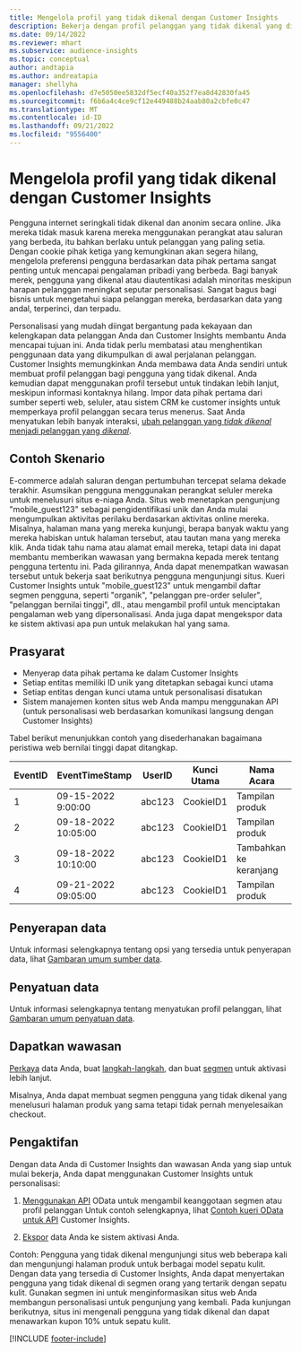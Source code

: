 ```yaml
---
title: Mengelola profil yang tidak dikenal dengan Customer Insights
description: Bekerja dengan profil pelanggan yang tidak dikenal yang dibuat dan dikelola di Dynamics 365 Customer Insights.
ms.date: 09/14/2022
ms.reviewer: mhart
ms.subservice: audience-insights
ms.topic: conceptual
author: andtapia
ms.author: andreatapia
manager: shellyha
ms.openlocfilehash: d7e5050ee5832df5ecf40a352f7ea8d42830fa45
ms.sourcegitcommit: f6b6a4c4ce9cf12e449488b24aab80a2cbfe0c47
ms.translationtype: MT
ms.contentlocale: id-ID
ms.lasthandoff: 09/21/2022
ms.locfileid: "9556400"
---
```

# <a name="manage-unknown-profiles-with-customer-insights"></a>Mengelola profil yang tidak dikenal dengan Customer Insights

Pengguna internet seringkali tidak dikenal dan anonim secara online. Jika mereka tidak masuk karena mereka menggunakan perangkat atau saluran yang berbeda, itu bahkan berlaku untuk pelanggan yang paling setia. Dengan cookie pihak ketiga yang kemungkinan akan segera hilang, mengelola preferensi pengguna berdasarkan data pihak pertama sangat penting untuk mencapai pengalaman pribadi yang berbeda. Bagi banyak merek, pengguna yang dikenal atau diautentikasi adalah minoritas meskipun harapan pelanggan meningkat seputar personalisasi. Sangat bagus bagi bisnis untuk mengetahui siapa pelanggan mereka, berdasarkan data yang andal, terperinci, dan terpadu.

Personalisasi yang mudah diingat bergantung pada kekayaan dan kelengkapan data pelanggan Anda dan Customer Insights membantu Anda mencapai tujuan ini. Anda tidak perlu membatasi atau menghentikan penggunaan data yang dikumpulkan di awal perjalanan pelanggan. Customer Insights memungkinkan Anda membawa data Anda sendiri untuk membuat profil pelanggan bagi pengguna yang tidak dikenal. Anda kemudian dapat menggunakan profil tersebut untuk tindakan lebih lanjut, meskipun informasi kontaknya hilang. Impor data pihak pertama dari sumber seperti web, seluler, atau sistem CRM ke customer insights untuk memperkaya profil pelanggan secara terus menerus. Saat Anda menyatukan lebih banyak interaksi, [ubah pelanggan yang *tidak dikenal* menjadi pelanggan yang *dikenal*](unknown-to-known.md).

## <a name="sample-scenario"></a>Contoh Skenario

E-commerce adalah saluran dengan pertumbuhan tercepat selama dekade terakhir. Asumsikan pengguna menggunakan perangkat seluler mereka untuk menelusuri situs e-niaga Anda. Situs web menetapkan pengunjung "mobile_guest123" sebagai pengidentifikasi unik dan Anda mulai mengumpulkan aktivitas perilaku berdasarkan aktivitas online mereka. Misalnya, halaman mana yang mereka kunjungi, berapa banyak waktu yang mereka habiskan untuk halaman tersebut, atau tautan mana yang mereka klik. Anda tidak tahu nama atau alamat email mereka, tetapi data ini dapat membantu memberikan wawasan yang bermakna kepada merek tentang pengguna tertentu ini. Pada gilirannya, Anda dapat menempatkan wawasan tersebut untuk bekerja saat berikutnya pengguna mengunjungi situs. Kueri Customer Insights untuk "mobile_guest123" untuk mengambil daftar segmen pengguna, seperti "organik", "pelanggan pre-order seluler", "pelanggan bernilai tinggi", dll., atau mengambil profil untuk menciptakan pengalaman web yang dipersonalisasi. Anda juga dapat mengekspor data ke sistem aktivasi apa pun untuk melakukan hal yang sama.

## <a name="prerequisites"></a>Prasyarat

- Menyerap data pihak pertama ke dalam Customer Insights
- Setiap entitas memiliki ID unik yang ditetapkan sebagai kunci utama
- Setiap entitas dengan kunci utama untuk personalisasi disatukan
- Sistem manajemen konten situs web Anda mampu menggunakan API (untuk personalisasi web berdasarkan komunikasi langsung dengan Customer Insights)

Tabel berikut menunjukkan contoh yang disederhanakan bagaimana peristiwa web bernilai tinggi dapat ditangkap.

|EventID|EventTimeStamp|UserID|Kunci Utama|Nama Acara|
|--|--|--|--|--|
|1|09-15-2022 9:00:00|abc123|CookieID1|Tampilan produk|
|2|09-18-2022 10:05:00|abc123|CookieID1|Tampilan produk|
|3|09-18-2022 10:10:00|abc123|CookieID1|Tambahkan ke keranjang|
|4|09-21-2022 09:05:00|abc123|CookieID1|Tampilan produk|

## <a name="data-ingestion"></a>Penyerapan data

Untuk informasi selengkapnya tentang opsi yang tersedia untuk penyerapan data, lihat [Gambaran umum sumber data](data-sources.md).

## <a name="data-unification"></a>Penyatuan data

Untuk informasi selengkapnya tentang menyatukan profil pelanggan, lihat [Gambaran umum penyatuan data](data-unification.md).

## <a name="get-insights"></a>Dapatkan wawasan

[Perkaya](enrichment-hub.md) data Anda, buat [langkah-langkah](measures.md), dan buat [segmen](segments.md) untuk aktivasi lebih lanjut.

Misalnya, Anda dapat membuat segmen pengguna yang tidak dikenal yang menelusuri halaman produk yang sama tetapi tidak pernah menyelesaikan checkout.

## <a name="activation"></a>Pengaktifan

Dengan data Anda di Customer Insights dan wawasan Anda yang siap untuk mulai bekerja, Anda dapat menggunakan Customer Insights untuk personalisasi:

1. [Menggunakan API](apis.md) OData untuk mengambil keanggotaan segmen atau profil pelanggan Untuk contoh selengkapnya, lihat [Contoh kueri OData untuk API](odata-examples.md) Customer Insights.

1. [Ekspor](export-destinations.md) data Anda ke sistem aktivasi Anda.

Contoh: Pengguna yang tidak dikenal mengunjungi situs web beberapa kali dan mengunjungi halaman produk untuk berbagai model sepatu kulit. Dengan data yang tersedia di Customer Insights, Anda dapat menyertakan pengguna yang tidak dikenal di segmen orang yang tertarik dengan sepatu kulit. Gunakan segmen ini untuk menginformasikan situs web Anda membangun personalisasi untuk pengunjung yang kembali. Pada kunjungan berikutnya, situs ini mengenali pengguna yang tidak dikenal dan dapat menawarkan kupon 10% untuk sepatu kulit.

[!INCLUDE [footer-include](includes/footer-banner.md)]
